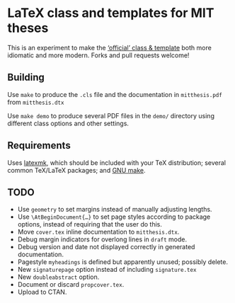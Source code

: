 # LaTeX class and templates for MIT theses

This is an experiment to make the [‘official’ class & template](http://web.mit.edu/thesis/tex/) both more idiomatic and more modern. Forks and pull requests welcome!

## Building

Use `make` to produce the `.cls` file and the documentation in `mitthesis.pdf` from `mitthesis.dtx`

Use `make demo` to produce several PDF files in the `demo/` directory using different class options and other settings.

## Requirements

Uses [latexmk](https://ctan.org/pkg/latexmk), which should be included with your TeX distribution; several common TeX/LaTeX packages; and [GNU make](https://www.gnu.org/software/make/).

## TODO
- Use `geometry` to set margins instead of manually adjusting lengths.
- Use `\AtBeginDocument{…}` to set page styles according to package options, instead of requiring that the user do this.
- Move `cover.tex` inline documentation to `mitthesis.dtx`.
- Debug margin indicators for overlong lines in `draft` mode.
- Debug version and date not displayed correctly in generated documentation.
- Pagestyle `myheadings` is defined but apparently unused; possibly delete.
- New `signaturepage` option instead of including `signature.tex`
- New `doubleabstract` option.
- Document or discard `propcover.tex`.
- Upload to CTAN.
